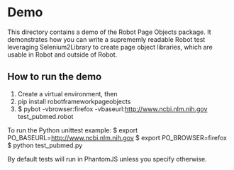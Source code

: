 Demo
====

This directory contains a demo of the Robot Page Objects package. It demonstrates how you can write a
suprememly readable Robot test leveraging Selenium2Library to create page object libraries, which are usable
in Robot and outside of Robot.

How to run the demo
--------------------

1. Create a virtual environment, then
1. pip install robotframeworkpageobjects
2. $ pybot -vbrowser:firefox -vbaseurl:http://www.ncbi.nlm.nih.gov test_pubmed.robot

To run the Python unittest example:
$ export PO_BASEURL=http://www.ncbi.nlm.nih.gov
$ export PO_BROWSER=firefox
$ python test_pubmed.py

By default tests will run in PhantomJS unless you specify otherwise.
